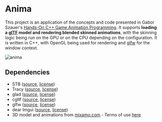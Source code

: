 # Anima

This project is an application of the concepts and code presented in Gabor Szauer's [Hands-On C++ Game Animation Programming](https://animationprogramming.com).
It supports **loading a [glTF](https://www.khronos.org/Gltf) model and rendering blended skinned animations**, with the skinning logic being run on the GPU or on the CPU depending
on the configuration. It is written in C++, with OpenGL being used for rendering and [glfw](https://www.glfw.org/) for the window context.

![anima](https://github.com/user-attachments/assets/b6eeb8b1-5818-4e72-8c25-32a02670819e)

## Dependencies
- STB ([source](https://github.com/nothings/stb), [license](https://github.com/nothings/stb?tab=License-1-ov-file#readme))
- Tracy ([source](https://github.com/wolfpld/tracy), [license](https://github.com/wolfpld/tracy?tab=License-1-ov-file#readme))
- glad ([source](https://github.com/Dav1dde/glad), [license](https://github.com/Dav1dde/glad?tab=License-1-ov-file#readme))
- cgltf ([source](https://github.com/jkuhlmann/cgltf), [license](https://github.com/jkuhlmann/cgltf?tab=MIT-1-ov-file#readme))
- glfw ([source](https://github.com/glfw/glfw), [license](https://github.com/glfw/glfw?tab=Zlib-1-ov-file#readme))
- dear Imgui ([source](https://github.com/ocornut/imgui), [license](https://github.com/ocornut/imgui?tab=MIT-1-ov-file#readme))
- 3D model and animations from [mixamo.com](https://www.mixamo.com) - Terms of use [here](https://www.adobe.com/legal/terms.html)
